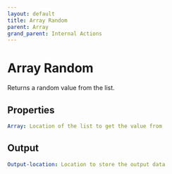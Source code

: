 ```yaml
---
layout: default
title: Array Random
parent: Array
grand_parent: Internal Actions
---
```

# Array Random
Returns a random value from the list.

## Properties
```yaml
Array: Location of the list to get the value from
```

## Output
```yaml
Output-location: Location to store the output data
```
